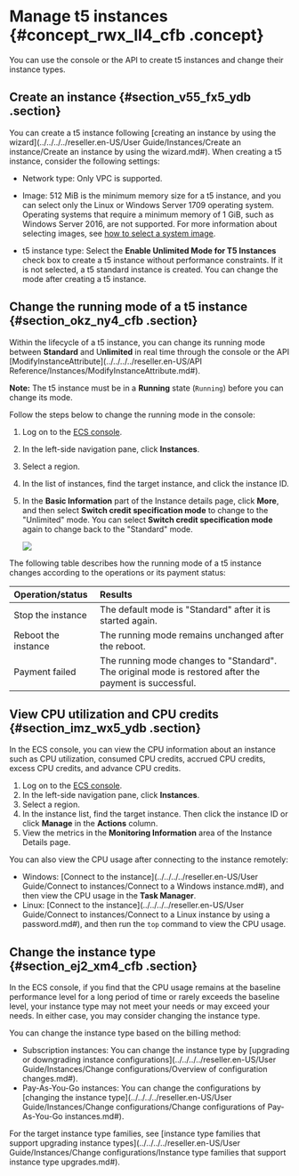 # Manage t5 instances {#concept_rwx_ll4_cfb .concept}

You can use the console or the API to create t5 instances and change their instance types.

## Create an instance {#section_v55_fx5_ydb .section}

You can create a t5 instance following [creating an instance by using the wizard](../../../../reseller.en-US/User Guide/Instances/Create an instance/Create an instance by using the wizard.md#). When creating a t5 instance, consider the following settings:

-   Network type: Only VPC is supported.

-   Image: 512 MiB is the minimum memory size for a t5 instance, and you can select only the Linux or Windows Server 1709 operating system. Operating systems that require a minimum memory of 1 GiB, such as Windows Server 2016, are not supported. For more information about selecting images, see [how to select a system image](https://partners-intl.aliyun.com/help/faq-detail/40651.htm).

-   t5 instance type: Select the **Enable Unlimited Mode for T5 Instances** check box to create a t5 instance without performance constraints. If it is not selected, a t5 standard instance is created. You can change the mode after creating a t5 instance.


## Change the running mode of a t5 instance {#section_okz_ny4_cfb .section}

Within the lifecycle of a t5 instance, you can change its running mode between **Standard** and U**nlimited** in real time through the console or the API [ModifyInstanceAttribute](../../../../reseller.en-US/API Reference/Instances/ModifyInstanceAttribute.md#).

**Note:** The t5 instance must be in a **Running** state \(`Running`\) before you can change its mode.

Follow the steps below to change the running mode in the console:

1.  Log on to the [ECS console](https://partners-intl.console.aliyun.com/#/ecs).
2.  In the left-side navigation pane, click **Instances**.
3.  Select a region.
4.  In the list of instances, find the target instance, and click the instance ID.
5.  In the **Basic Information** part of the Instance details page, click **More**, and then select **Switch credit specification mode** to change to the "Unlimited" mode. You can select **Switch credit specification mode** again to change back to the "Standard" mode.

    ![](http://static-aliyun-doc.oss-cn-hangzhou.aliyuncs.com/assets/img/21272/154259850212028_en-US.png)


The following table describes how the running mode of a t5 instance changes according to the operations or its payment status:

|Operation/status|Results|
|:---------------|:------|
|Stop the instance|The default mode is "Standard" after it is started again.|
|Reboot the instance|The running mode remains unchanged after the reboot.|
|Payment failed|The running mode changes to "Standard". The original mode is restored after the payment is successful.|

## View CPU utilization and CPU credits {#section_imz_wx5_ydb .section}

In the ECS console, you can view the CPU information about an instance such as CPU utilization, consumed CPU credits, accrued CPU credits, excess CPU credits, and advance CPU credits.

1.  Log on to the [ECS console](https://partners-intl.console.aliyun.com/#/ecs).
2.  In the left-side navigation pane, click **Instances**.
3.  Select a region.
4.  In the instance list, find the target instance. Then click the instance ID or click **Manage** in the **Actions** column.
5.  View the metrics in the **Monitoring Information** area of the Instance Details page.

You can also view the CPU usage after connecting to the instance remotely:

-   Windows: [Connect to the instance](../../../../reseller.en-US/User Guide/Connect to instances/Connect to a Windows instance.md#), and then view the CPU usage in the **Task Manager**.
-   Linux: [Connect to the instance](../../../../reseller.en-US/User Guide/Connect to instances/Connect to a Linux instance by using a password.md#), and then run the `top` command to view the CPU usage.

## Change the instance type {#section_ej2_xm4_cfb .section}

In the ECS console, if you find that the CPU usage remains at the baseline performance level for a long period of time or rarely exceeds the baseline level, your instance type may not meet your needs or may exceed your needs. In either case, you may consider changing the instance type.

You can change the instance type based on the billing method:

-   Subscription instances: You can change the instance type by [upgrading or downgrading instance configurations](../../../../reseller.en-US/User Guide/Instances/Change configurations/Overview of configuration changes.md#).
-   Pay-As-You-Go instances: You can change the configurations by [changing the instance type](../../../../reseller.en-US/User Guide/Instances/Change configurations/Change configurations of Pay-As-You-Go instances.md#).

For the target instance type families, see [instance type families that support upgrading instance types](../../../../reseller.en-US/User Guide/Instances/Change configurations/Instance type families that support instance type upgrades.md#).

